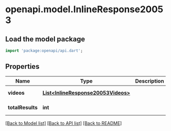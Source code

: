 # openapi.model.InlineResponse20053

## Load the model package
```dart
import 'package:openapi/api.dart';
```

## Properties
Name | Type | Description | Notes
------------ | ------------- | ------------- | -------------
**videos** | [**List&lt;InlineResponse20053Videos&gt;**](InlineResponse20053Videos.md) |  | [default to []]
**totalResults** | **int** |  | [default to null]

[[Back to Model list]](../README.md#documentation-for-models) [[Back to API list]](../README.md#documentation-for-api-endpoints) [[Back to README]](../README.md)


